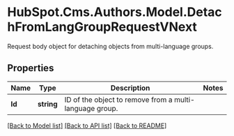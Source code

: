 # HubSpot.Cms.Authors.Model.DetachFromLangGroupRequestVNext
Request body object for detaching objects from multi-language groups.

## Properties

Name | Type | Description | Notes
------------ | ------------- | ------------- | -------------
**Id** | **string** | ID of the object to remove from a multi-language group. | 

[[Back to Model list]](../README.md#documentation-for-models) [[Back to API list]](../README.md#documentation-for-api-endpoints) [[Back to README]](../README.md)

